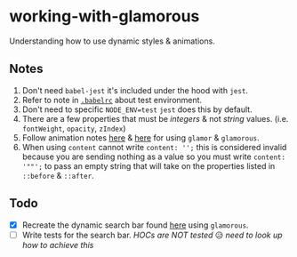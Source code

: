 # working-with-glamorous

Understanding how to use dynamic styles &amp; animations.

## Notes

1. Don't need `babel-jest` it's included under the hood with `jest`.
1. Refer to note in [`.babelrc`](https://github.com/rockchalkwushock/working-with-glamorous/blob/master/.babelrc) about test environment.
1. Don't need to specific `NODE_ENV=test` `jest` does this by default.
1. There are a few properties that must be _integers_ & not _string_ values. (i.e. `fontWeight`, `opacity`, `zIndex`)
1. Follow animation notes [here](https://github.com/paypal/glamorous#example-style-objects) & [here](https://github.com/threepointone/glamor/blob/master/docs/howto.md#animations) for using `glamor` & `glamorous`.
1. When using `content` cannot write `content: '';` this is considered invalid because you are sending nothing as a value so you must write `content: '""';` to pass an empty string that will take on the properties listed in `::before` & `::after`.

## Todo

- [x] Recreate the dynamic search bar found [here](http://icanbecreative.com/article/css3-animated-search-box) using `glamorous`.
- [ ] Write tests for the search bar. _HOCs are *NOT* tested_ :disappointed_relieved: _need to look up how to achieve this_